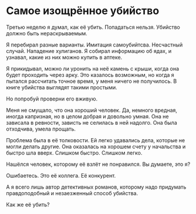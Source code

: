 ﻿---
layout: belles-lettres
description: Ну и шуточки у вас, господин писатель!
---

# Самое изощрённое убийство

Третью неделю я думал, как её убить. Попадаться нельзя. Убийство должно быть нераскрываемым.

Я перебирал разные варианты. Имитация самоубийтсва. Несчастный случай. Нападение хулиганов. Я собирал информацию об ядах, и узнавал, какие из них можно купить в аптеке.

Я прикидывал, можно ли уронить на неё камень с крыши, когда она будет проходить через арку. Это казалось возможным, но когда я пытался рассчитать точное время, у меня ничего не получилось. В книге убийства выглядят такими простыми.

Но попробуй проверни его вживую.

Меня не смущало, что она хороший человек. Да, немного вредная, иногда капризная, но в целом добрая и довольно умная. Она не зависала в ревности, зависть не селилась в ней надолго. Она была отходчива, умела прощать.

Проблема была в её толковости. Ей легко удавались дела, которые не могли делать другие. Она оказалась на хорошем счету у начальства и быстро шла вверх. Слишком быстро. Слишком легко.

Нашёлся человек, которому её взлёт не понравился. Вы думаете, это я?

Ошибаетесь. Это её коллега. Её конкурент.

А я всего лишь автор детективных романов, которому надо придумать правдоподобный и незаезженный способ убийства.

Как же её убить?